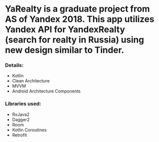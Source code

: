 # YaRealty is a graduate project from AS of Yandex 2018. This app utilizes Yandex API for YandexRealty (search for realty in Russia) using new design similar to Tinder. 

### Details:
  - Kotlin
  - Clean Architecture
  - MVVM
  - Android Architecture Components

### Libraries used:
  - RxJava2
  - Dagger2
  - Room
  - Kotlin Coroutines
  - Retrofit
